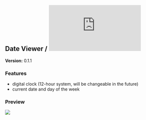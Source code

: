 ## Date Viewer / ![Download](https://github.com/hammy13/BDPlugins/blob/master/plugins/dateViewer/dateViewer.plugin.js)
**Version:** 0.1.1

### Features
* digital clock (12-hour system, will be changeable in the future)
* current date and day of the week

### Preview
![](http://i.imgur.com/NfkHoDI.png)
